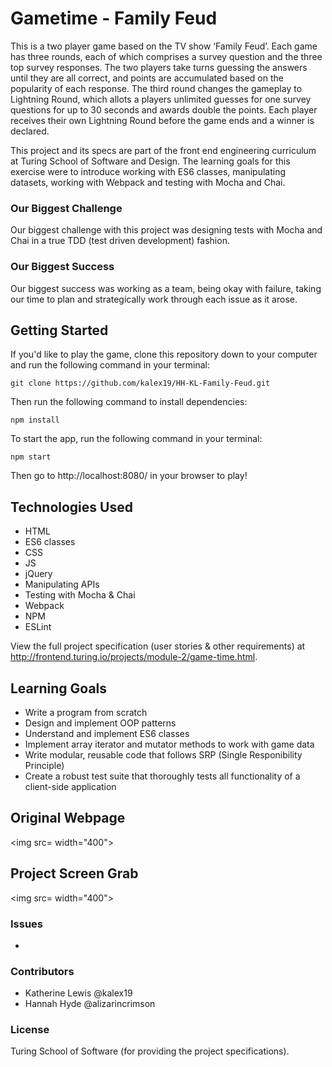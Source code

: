 # Gametime  - Family Feud

This is a two player game based on the TV show ‘Family Feud’. Each game has three rounds, each of which comprises a survey question and the three top survey responses. The two players take turns guessing the answers until they are all correct, and points are accumulated based on the popularity of each response. The third round changes the gameplay to Lightning Round, which allots a players unlimited guesses for one survey questions for up to 30 seconds and awards double the points. Each player receives their own Lightning Round before the game ends and a winner is declared.

This project and its specs are part of the front end engineering curriculum at Turing School of Software and Design. The learning goals for this exercise were to introduce working with ES6 classes, manipulating datasets, working with Webpack and testing with Mocha and Chai.

### Our Biggest Challenge

Our biggest challenge with this project was designing tests with Mocha and Chai in a true TDD (test driven development) fashion.

### Our Biggest Success

Our biggest success was working as a team, being okay with failure, taking our time to plan and strategically work through each issue as it arose.

## Getting Started

If you'd like to play the game, clone this repository down to your computer and run the following command in your terminal:

```git clone https://github.com/kalex19/HH-KL-Family-Feud.git```

Then run the following command to install dependencies:

```npm install```

To start the app, run the following command in your terminal:

```npm start```

Then go to http://localhost:8080/ in your browser to play!

## Technologies Used

* HTML 
* ES6 classes
* CSS
* JS
* jQuery
* Manipulating APIs
* Testing with Mocha & Chai
* Webpack
* NPM
* ESLint

View the full project specification (user stories & other requirements) at <link>http://frontend.turing.io/projects/module-2/game-time.html</link>.

## Learning Goals

* Write a program from scratch
* Design and implement OOP patterns
* Understand and implement ES6 classes
* Implement array iterator and mutator methods to work with game data
* Write modular, reusable code that follows SRP (Single Responibility Principle)
* Create a robust test suite that thoroughly tests all functionality of a client-side application

## Original Webpage

<img src= width="400">

## Project Screen Grab

<img src= width="400">

### Issues

* 

### Contributors

* Katherine Lewis @kalex19
* Hannah Hyde @alizarincrimson 

### License
Turing School of Software (for providing the project specifications).

